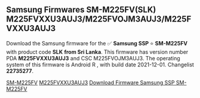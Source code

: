 <h2>Samsung Firmwares SM-M225FV(SLK) M225FVXXU3AUJ3/M225FVOJM3AUJ3/M225FVXXU3AUJ3</h2>
Download the Samsung firmware for the ✅ <strong>Samsung SSP </strong> ⭐ <strong>SM-M225FV</strong> with product code <strong>SLK</strong> <strong> from Sri Lanka</strong>. This firmware has version number PDA <strong>M225FVXXU3AUJ3</strong> and CSC M225FVOJM3AUJ3. The operating system of this firmware is Android R , with build date 2021-12-01. Changelist <strong>22735277</strong>.


[SM-M225FV](https://samfirm.shop/samsung/model/SM-M225FV)
[M225FVXXU3AUJ3](https://samfirm.shop/samsung/pda/M225FVXXU3AUJ3)
[Download Firmware Samsung SSP SM-M225FV](https://samfirm.shop/samsung/firmware/479211)
